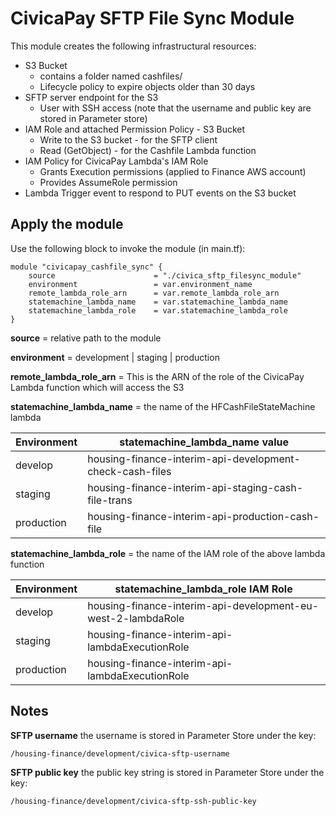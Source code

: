 # CivicaPay SFTP File Sync Module
This module creates the following infrastructural resources:

 - S3 Bucket
	 - contains a folder named cashfiles/
	 - Lifecycle policy to expire objects older than 30 days
 - SFTP server endpoint for the S3 
	 - User with SSH access (note that the username and public key are stored in Parameter store)
 - IAM Role and attached Permission Policy - S3 Bucket
	 - Write to the S3 bucket - for the SFTP client
	 - Read (GetObject) - for the Cashfile Lambda function
 - IAM Policy for CivicaPay Lambda's IAM Role
	 - Grants Execution permissions (applied to Finance AWS account)
	 - Provides AssumeRole permission 
 - Lambda Trigger event to respond to PUT events on the S3 bucket

## Apply the module
Use the following block to invoke the module (in main.tf):

    module "civicapay_cashfile_sync" {
	    source						= "./civica_sftp_filesync_module"
	    environment					= var.environment_name
		remote_lambda_role_arn		= var.remote_lambda_role_arn
	    statemachine_lambda_name	= var.statemachine_lambda_name
	    statemachine_lambda_role	= var.statemachine_lambda_role
    }

**source** = relative path to the module

**environment** = development | staging | production

**remote_lambda_role_arn** = This is the ARN of the role of the CivicaPay Lambda function which will access the S3

**statemachine_lambda_name** = the name of the HFCashFileStateMachine lambda

|Environment|statemachine_lambda_name value  |
|--|--|
|  develop| housing-finance-interim-api-development-check-cash-files|
|  staging| housing-finance-interim-api-staging-cash-file-trans|
|  production| housing-finance-interim-api-production-cash-file|


**statemachine_lambda_role** = the name of the IAM role of the above lambda function

| Environment | statemachine_lambda_role IAM Role |
|--|--|
| develop | housing-finance-interim-api-development-eu-west-2-lambdaRole |
| staging | housing-finance-interim-api-lambdaExecutionRole |
| production | housing-finance-interim-api-lambdaExecutionRole |

## Notes

**SFTP username**
the username is stored in Parameter Store under the key: 

    /housing-finance/development/civica-sftp-username

**SFTP public key**
the public key string is stored in Parameter Store under the key:

    /housing-finance/development/civica-sftp-ssh-public-key

